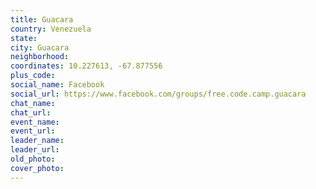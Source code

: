```yaml
---
title: Guacara
country: Venezuela
state: 
city: Guacara
neighborhood: 
coordinates: 10.227613, -67.877556
plus_code:
social_name: Facebook
social_url: https://www.facebook.com/groups/free.code.camp.guacara
chat_name:
chat_url:
event_name:
event_url:
leader_name:
leader_url:
old_photo: 
cover_photo:
---
```

